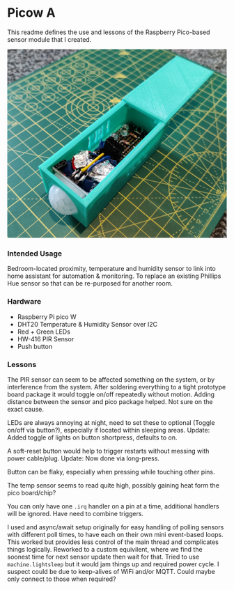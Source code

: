 # Picow A

This readme defines the use and lessons of the Raspberry Pico-based sensor module that I created.

![Custom 3d printed sensor case, open showing components](box_open.webp)

### Intended Usage

Bedroom-located proximity, temperature and humidity sensor to link into home assistant for automation & monitoring.
To replace an existing Phillips Hue sensor so that can be re-purposed for another room. 

### Hardware

- Raspberry Pi pico W
- DHT20 Temperature & Humidity Sensor over I2C
- Red + Green LEDs
- HW-416 PIR Sensor
- Push button

### Lessons

The PIR sensor can seem to be affected something on the system, or by interference from the system. After soldering everything to a tight prototype board package it would toggle on/off repeatedly without motion. Adding distance between the sensor and pico package helped. Not sure on the exact cause. 

LEDs are always annoying at night, need to set these to optional (Toggle on/off via button?), especially if located within sleeping areas. Update: Added toggle of lights on button shortpress, defaults to on.

A soft-reset button would help to trigger restarts without messing with power cable/plug. Update: Now done via long-press. 

Button can be flaky, especially when pressing while touching other pins.

The temp sensor seems to read quite high, possibly gaining heat form the pico board/chip?

You can only have one `.irq` handler on a pin at a time, additional handlers will be ignored. Have need to combine triggers.

I used and async/await setup originally for easy handling of polling sensors with different poll times, to have each on their own mini event-based loops.
This worked but provides less control of the main thread and complicates things logically.
Reworked to a custom equivilent, where we find the soonest time for next sensor update then wait for that.
Tried to use `machine.lightsleep` but it would jam things up and required power cycle. I suspect could be due to keep-alives of WiFi and/or MQTT.
Could maybe only connect to those when required?

